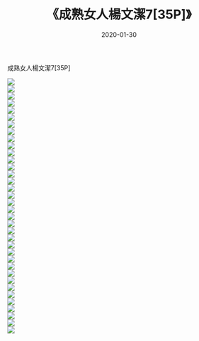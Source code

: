 ﻿---
layout: post
title:  《成熟女人楊文潔7[35P]》
date:   2020-01-30
img: http://pic.660000.xyz/1:/唯美/2020/成熟女人楊文潔7[35P]/000.jpg
categories: [美女, 清纯, 唯美]
---

成熟女人楊文潔7[35P]

  ![](http://pic.660000.xyz/1:/唯美/2020/成熟女人楊文潔7[35P]/001.jpg) <br> ![](http://pic.660000.xyz/1:/唯美/2020/成熟女人楊文潔7[35P]/002.jpg) <br> ![](http://pic.660000.xyz/1:/唯美/2020/成熟女人楊文潔7[35P]/003.jpg) <br> ![](http://pic.660000.xyz/1:/唯美/2020/成熟女人楊文潔7[35P]/004.jpg) <br> ![](http://pic.660000.xyz/1:/唯美/2020/成熟女人楊文潔7[35P]/005.jpg) <br> ![](http://pic.660000.xyz/1:/唯美/2020/成熟女人楊文潔7[35P]/006.jpg) <br> ![](http://pic.660000.xyz/1:/唯美/2020/成熟女人楊文潔7[35P]/007.jpg) <br> ![](http://pic.660000.xyz/1:/唯美/2020/成熟女人楊文潔7[35P]/008.jpg) <br> ![](http://pic.660000.xyz/1:/唯美/2020/成熟女人楊文潔7[35P]/009.jpg) <br> ![](http://pic.660000.xyz/1:/唯美/2020/成熟女人楊文潔7[35P]/010.jpg) <br> ![](http://pic.660000.xyz/1:/唯美/2020/成熟女人楊文潔7[35P]/011.jpg) <br> ![](http://pic.660000.xyz/1:/唯美/2020/成熟女人楊文潔7[35P]/012.jpg) <br> ![](http://pic.660000.xyz/1:/唯美/2020/成熟女人楊文潔7[35P]/013.jpg) <br> ![](http://pic.660000.xyz/1:/唯美/2020/成熟女人楊文潔7[35P]/014.jpg) <br> ![](http://pic.660000.xyz/1:/唯美/2020/成熟女人楊文潔7[35P]/015.jpg) <br> ![](http://pic.660000.xyz/1:/唯美/2020/成熟女人楊文潔7[35P]/016.jpg) <br> ![](http://pic.660000.xyz/1:/唯美/2020/成熟女人楊文潔7[35P]/017.jpg) <br> ![](http://pic.660000.xyz/1:/唯美/2020/成熟女人楊文潔7[35P]/018.jpg) <br> ![](http://pic.660000.xyz/1:/唯美/2020/成熟女人楊文潔7[35P]/019.jpg) <br> ![](http://pic.660000.xyz/1:/唯美/2020/成熟女人楊文潔7[35P]/020.jpg) <br> ![](http://pic.660000.xyz/1:/唯美/2020/成熟女人楊文潔7[35P]/021.jpg) <br> ![](http://pic.660000.xyz/1:/唯美/2020/成熟女人楊文潔7[35P]/022.jpg) <br> ![](http://pic.660000.xyz/1:/唯美/2020/成熟女人楊文潔7[35P]/023.jpg) <br> ![](http://pic.660000.xyz/1:/唯美/2020/成熟女人楊文潔7[35P]/024.jpg) <br> ![](http://pic.660000.xyz/1:/唯美/2020/成熟女人楊文潔7[35P]/025.jpg) <br> ![](http://pic.660000.xyz/1:/唯美/2020/成熟女人楊文潔7[35P]/026.jpg) <br> ![](http://pic.660000.xyz/1:/唯美/2020/成熟女人楊文潔7[35P]/027.jpg) <br> ![](http://pic.660000.xyz/1:/唯美/2020/成熟女人楊文潔7[35P]/028.jpg) <br> ![](http://pic.660000.xyz/1:/唯美/2020/成熟女人楊文潔7[35P]/029.jpg) <br> ![](http://pic.660000.xyz/1:/唯美/2020/成熟女人楊文潔7[35P]/030.jpg) <br> ![](http://pic.660000.xyz/1:/唯美/2020/成熟女人楊文潔7[35P]/031.jpg) <br> ![](http://pic.660000.xyz/1:/唯美/2020/成熟女人楊文潔7[35P]/032.jpg) <br> ![](http://pic.660000.xyz/1:/唯美/2020/成熟女人楊文潔7[35P]/033.jpg) <br> ![](http://pic.660000.xyz/1:/唯美/2020/成熟女人楊文潔7[35P]/034.jpg) <br> ![](http://pic.660000.xyz/1:/唯美/2020/成熟女人楊文潔7[35P]/035.jpg) <br> ![](http://pic.660000.xyz/1:/唯美/2020/成熟女人楊文潔7[35P]/036.jpg) <br>